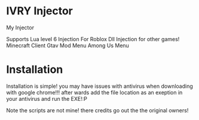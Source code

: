 # IVRY Injector
My Injector

Supports Lua level 6 Injection For Roblox 
Dll Injection for other games!
Minecraft Client
Gtav Mod Menu
Among Us Menu

# Installation 
Installation is simple! you may have issues with antivirus when downloading with google chrome!!! after wards add the file location as an exeption in your antivirus and run the EXE!:P

Note the scripts are not mine! there credits go out the the original owners!
